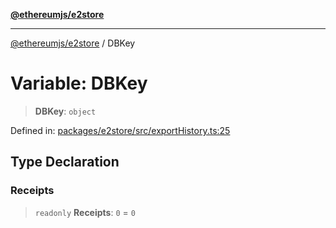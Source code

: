 [**@ethereumjs/e2store**](../README.md)

***

[@ethereumjs/e2store](../README.md) / DBKey

# Variable: DBKey

> **DBKey**: `object`

Defined in: [packages/e2store/src/exportHistory.ts:25](https://github.com/ethereumjs/ethereumjs-monorepo/blob/master/packages/e2store/src/exportHistory.ts#L25)

## Type Declaration

### Receipts

> `readonly` **Receipts**: `0` = `0`
